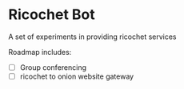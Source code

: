 Ricochet Bot
===

A set of experiments in providing ricochet services

Roadmap includes:

 * [ ] Group conferencing
 * [ ] ricochet to onion website gateway
